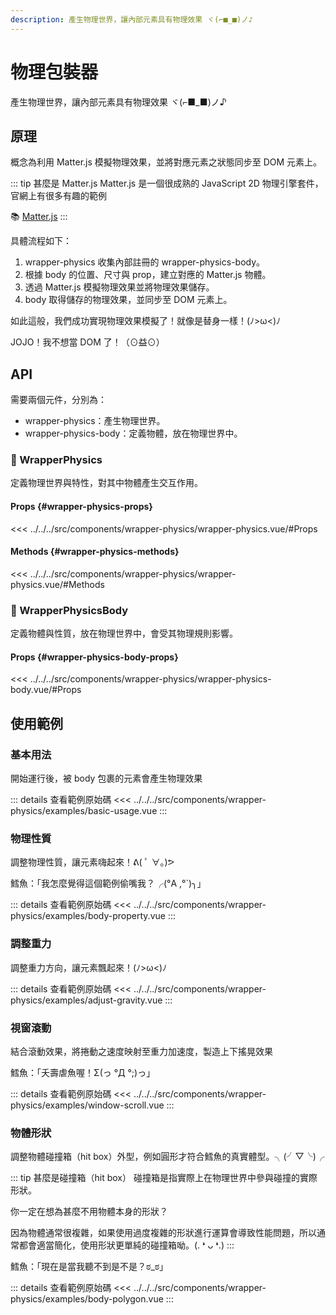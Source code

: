 ```yaml
---
description: 產生物理世界，讓內部元素具有物理效果 ヾ(⌐■_■)ノ♪
---
```


<script setup>
import BasicUsage from '../../../src/components/wrapper-physics/examples/basic-usage.vue'
import BodyProperty from '../../../src/components/wrapper-physics/examples/body-property.vue'
import AdjustGravity from '../../../src/components/wrapper-physics/examples/adjust-gravity.vue'
import WindowScroll from '../../../src/components/wrapper-physics/examples/window-scroll.vue'
import BodyPolygon from '../../../src/components/wrapper-physics/examples/body-polygon.vue'
</script>

# 物理包裝器

產生物理世界，讓內部元素具有物理效果 ヾ(⌐■_■)ノ♪

## 原理

概念為利用 Matter.js 模擬物理效果，並將對應元素之狀態同步至 DOM 元素上。

::: tip 甚麼是 Matter.js
Matter.js 是一個很成熟的 JavaScript 2D 物理引擎套件，官網上有很多有趣的範例

📚 [Matter.js](https://brm.io/matter-js/)
:::

具體流程如下：

1. wrapper-physics 收集內部註冊的 wrapper-physics-body。
1. 根據 body 的位置、尺寸與 prop，建立對應的 Matter.js 物體。
1. 透過 Matter.js 模擬物理效果並將物理效果儲存。
1. body 取得儲存的物理效果，並同步至 DOM 元素上。

如此這般，我們成功實現物理效果模擬了！就像是替身一樣！(ﾉ>ω<)ﾉ

JOJO！我不想當 DOM 了！（⊙益⊙）

## API

需要兩個元件，分別為：

- wrapper-physics：產生物理世界。
- wrapper-physics-body：定義物體，放在物理世界中。

### 🧩 WrapperPhysics

定義物理世界與特性，對其中物體產生交互作用。

#### Props {#wrapper-physics-props}

<<< ../../../src/components/wrapper-physics/wrapper-physics.vue/#Props

#### Methods {#wrapper-physics-methods}

<<< ../../../src/components/wrapper-physics/wrapper-physics.vue/#Methods

### 🧩 WrapperPhysicsBody

定義物體與性質，放在物理世界中，會受其物理規則影響。

#### Props {#wrapper-physics-body-props}

<<< ../../../src/components/wrapper-physics/wrapper-physics-body.vue/#Props

## 使用範例

### 基本用法

開始運行後，被 body 包裹的元素會產生物理效果

<basic-usage/>

::: details 查看範例原始碼
<<< ../../../src/components/wrapper-physics/examples/basic-usage.vue
:::

### 物理性質

調整物理性質，讓元素嗨起來！ᕕ( ﾟ ∀。)ᕗ

<body-property/>

鱈魚：「我怎麼覺得這個範例偷嘴我？╭(°A ,°`)╮」

::: details 查看範例原始碼
<<< ../../../src/components/wrapper-physics/examples/body-property.vue
:::

### 調整重力

調整重力方向，讓元素飄起來！(ﾉ>ω<)ﾉ

<adjust-gravity/>

::: details 查看範例原始碼
<<< ../../../src/components/wrapper-physics/examples/adjust-gravity.vue
:::

### 視窗滾動

結合滾動效果，將捲動之速度映射至重力加速度，製造上下搖晃效果

<window-scroll/>

鱈魚：「夭壽虐魚喔！Σ(っ °Д °;)っ」

::: details 查看範例原始碼
<<< ../../../src/components/wrapper-physics/examples/window-scroll.vue
:::

### 物體形狀

調整物體碰撞箱（hit box）外型，例如圓形才符合鱈魚的真實體型。╮(╯▽╰)╭

::: tip 甚麼是碰撞箱（hit box）
碰撞箱是指實際上在物理世界中參與碰撞的實際形狀。

你一定在想為甚麼不用物體本身的形狀？

因為物體通常很複雜，如果使用過度複雜的形狀進行運算會導致性能問題，所以通常都會適當簡化，使用形狀更單純的碰撞箱呦。(. ❛ ᴗ ❛.)
:::

<body-polygon/>

鱈魚：「現在是當我聽不到是不是？ಠ_ಠ」

::: details 查看範例原始碼
<<< ../../../src/components/wrapper-physics/examples/body-polygon.vue
:::
